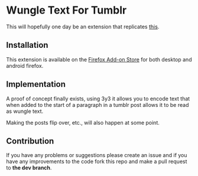 # Wungle Text For Tumblr

This will hopefully one day be an extension that replicates [this](https://www.tumblr.com/lukadjo/760531708515909632/someone-should-make-this-real-just-figure-out-a).

## Installation

This extension is available on the [Firefox Add-on Store](https://addons.mozilla.org/en-US/firefox/addon/wungle-text-for-tumblr/) for both desktop and android firefox.

## Implementation

A proof of concept finally exists, using 3y3 it allows you to encode text that when added to the start of a paragraph in a tumblr post allows it to be read as wungle text.

Making the posts flip over, etc., will also happen at some point.

## Contribution

If you have any problems or suggestions please create an issue and if you have any improvements to the code fork this repo and make a pull request to **the dev branch**.
